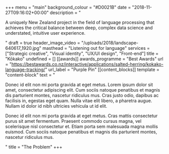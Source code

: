 +++
menu = "main"
background_colour = "#D0021B"
date = "2018-11-27T09:16:02+00:00"
description = "<p>A uniquely New Zealand project in the field of language processing that achieves the critical balance between deep, complex data science and understated, intuitive user experience.</p>"
draft = true
header_image_video = "/uploads/2018/landscape-640617_1920.jpg"
masthead = "Listening out for language"
services = ["Strategic creative", "Visual identity", "UX/UI design", "Front-end"]
title = "Kōkako"
undefined = []
[[awards]]
awards_programme = "Best Awards"
url = "https://bestawards.co.nz/interactive/applications/salted-herring/kokako-language-tracking/"
url_label = "Purple Pin"
[[content_blocks]]
template = "content-block"
text = "<p>Donec id elit non mi porta gravida at eget metus. Lorem ipsum dolor sit amet, consectetur adipiscing elit. Cum sociis natoque penatibus et magnis dis parturient montes, nascetur ridiculus mus. Cras justo odio, dapibus ac facilisis in, egestas eget quam. Nulla vitae elit libero, a pharetra augue. Nullam id dolor id nibh ultricies vehicula ut id elit.</p><p>Donec id elit non mi porta gravida at eget metus. Cras mattis consectetur purus sit amet fermentum. Praesent commodo cursus magna, vel scelerisque nisl consectetur et. Etiam porta sem malesuada magna mollis euismod. Cum sociis natoque penatibus et magnis dis parturient montes, nascetur ridiculus mus.</p>"
title = "The Problem"
+++
